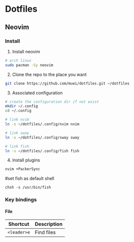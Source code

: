 # Dotfiles

## Neovim
### Install
1. Install neovim
```bash
# arch linux
sudo pacman -Sy neovim
```
2. Clone the repo to the place you want 
```bash
git clone https://github.com/muei/dotfiles.git ~/dotfiles
```
3. Associated configuration
```bash
# create the configuration dir if not exist
mkdir ~/.config
cd ~/.config

# link nvim
ln -s ~/dotfiles/.config/nvim nvim

# link sway
ln -s ~/dotfiles/.config/sway sway

# link fish
ln -s ~/dotfiles/.config/fish fish
```
4. Install plugins
```bash
nvim +PackerSync
```
#set fish as default shell
```
chsh -s /usr/bin/fish
```
### Key bindings

#### File
| Shortcut | Description |
| -------- | ----------- |
| `<leader>e` | Find files |
